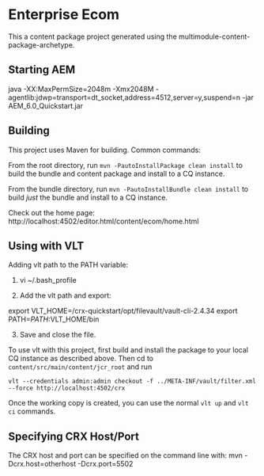 Enterprise Ecom
========

This a content package project generated using the multimodule-content-package-archetype.

Starting AEM 
-------------

java -XX:MaxPermSize=2048m -Xmx2048M   -agentlib:jdwp=transport=dt_socket,address=4512,server=y,suspend=n  -jar AEM_6.0_Quickstart.jar

Building
--------

This project uses Maven for building. Common commands:

From the root directory, run ``mvn -PautoInstallPackage clean install`` to build the bundle and content package and install to a CQ instance.

From the bundle directory, run ``mvn -PautoInstallBundle clean install`` to build *just* the bundle and install to a CQ instance.

Check out the home page: http://localhost:4502/editor.html/content/ecom/home.html

Using with VLT
--------------

Adding vlt path to the PATH variable:

1. vi ~/.bash_profile

2. Add the vlt path and export:

export VLT_HOME=<cq-installation>/crx-quickstart/opt/filevault/vault-cli-2.4.34
export PATH=$PATH:$VLT_HOME/bin

3. Save and close the file.


To use vlt with this project, first build and install the package to your local CQ instance as described above. Then cd to `content/src/main/content/jcr_root` and run

    vlt --credentials admin:admin checkout -f ../META-INF/vault/filter.xml --force http://localhost:4502/crx

Once the working copy is created, you can use the normal ``vlt up`` and ``vlt ci`` commands.

Specifying CRX Host/Port
------------------------

The CRX host and port can be specified on the command line with:
mvn -Dcrx.host=otherhost -Dcrx.port=5502 <goals>


